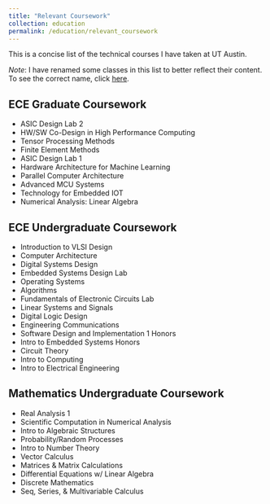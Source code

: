 ```yaml
---
title: "Relevant Coursework"
collection: education
permalink: /education/relevant_coursework
---
```


This is a concise list of the technical courses I have taken at UT Austin.

_Note_: I have renamed some classes in this list to better reflect their content. To see the correct name, click [here](../coursework_by_semester).

ECE Graduate Coursework
------
- ASIC Design Lab 2
- HW/SW Co-Design in High Performance Computing
- Tensor Processing Methods
- Finite Element Methods
- ASIC Design Lab 1
- Hardware Architecture for Machine Learning
- Parallel Computer Architecture
- Advanced MCU Systems
- Technology for Embedded IOT
- Numerical Analysis: Linear Algebra

ECE Undergraduate Coursework
------
- Introduction to VLSI Design
- Computer Architecture
- Digital Systems Design
- Embedded Systems Design Lab
- Operating Systems
- Algorithms
- Fundamentals of Electronic Circuits Lab
- Linear Systems and Signals
- Digital Logic Design
- Engineering Communications
- Software Design and Implementation 1 Honors
- Intro to Embedded Systems Honors
- Circuit Theory
- Intro to Computing
- Intro to Electrical Engineering

Mathematics Undergraduate Coursework
------
- Real Analysis 1
- Scientific Computation in Numerical Analysis
- Intro to Algebraic Structures
- Probability/Random Processes
- Intro to Number Theory
- Vector Calculus
- Matrices & Matrix Calculations
- Differential Equations w/ Linear Algebra
- Discrete Mathematics
- Seq, Series, & Multivariable Calculus